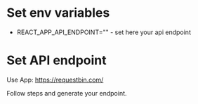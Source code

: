 # Set env variables

- REACT_APP_API_ENDPOINT="" - set here your api endpoint

# Set API endpoint

Use App: https://requestbin.com/

Follow steps and generate your endpoint.
